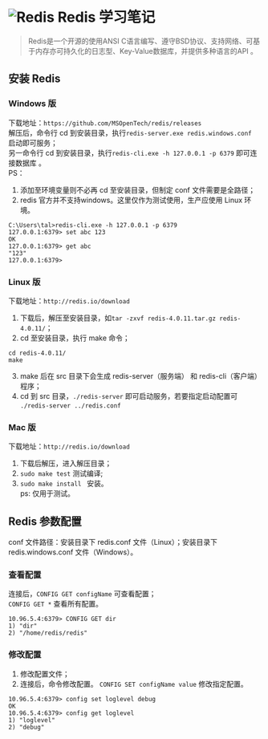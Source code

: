 # ![Redis][1] Redis 学习笔记
> Redis是一个开源的使用ANSI C语言编写、遵守BSD协议、支持网络、可基于内存亦可持久化的日志型、Key-Value数据库，并提供多种语言的API 。

## 安装 Redis
### Windows 版
下载地址：`https://github.com/MSOpenTech/redis/releases`     
解压后，命令行 cd 到安装目录，执行`redis-server.exe redis.windows.conf ` 启动即可服务；        
另一命令行 cd 到安装目录，执行`redis-cli.exe -h 127.0.0.1 -p 6379` 即可连接数据库 。     
PS：
1. 添加至环境变量则不必再 cd 至安装目录，但制定 conf 文件需要是全路径；   
2. redis 官方并不支持windows。这里仅作为测试使用，生产应使用 Linux 环境。

```
C:\Users\tal>redis-cli.exe -h 127.0.0.1 -p 6379
127.0.0.1:6379> set abc 123
OK
127.0.0.1:6379> get abc
"123"
127.0.0.1:6379>
```

### Linux 版
下载地址：`http://redis.io/download`     
1. 下载后，解压至安装目录，如`tar -zxvf redis-4.0.11.tar.gz redis-4.0.11/`；
2. cd 至安装目录，执行 make 命令；   
```
cd redis-4.0.11/
make
```
3. make 后在 src 目录下会生成 redis-server（服务端） 和 redis-cli（客户端）程序； 
4. cd 到 src 目录，`./redis-server` 即可启动服务，若要指定启动配置可 `./redis-server ../redis.conf`

### Mac 版
下载地址：`http://redis.io/download`  
1. 下载后解压，进入解压目录；
2. `sudo make test` 测试编译;
3. `sudo make install ` 安装。         
ps: 仅用于测试。

## Redis 参数配置
conf 文件路径：安装目录下 redis.conf 文件（Linux）；安装目录下 redis.windows.conf 文件（Windows）。      
### 查看配置
连接后，`CONFIG GET configName` 可查看配置；      
`CONFIG GET *` 查看所有配置。  
```
10.96.5.4:6379> CONFIG GET dir
1) "dir"
2) "/home/redis/redis"
```

### 修改配置
1. 修改配置文件；
2. 连接后，命令修改配置。
`CONFIG SET configName value` 修改指定配置。
```
10.96.5.4:6379> config set loglevel debug
OK
10.96.5.4:6379> config get loglevel
1) "loglevel"
2) "debug"
```










[1]: https://raw.githubusercontent.com/tianqing2117/DailyProgress/master/image/redis/redis2.png